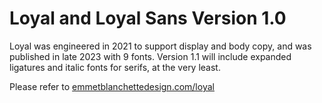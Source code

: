 <h1>Loyal and Loyal Sans Version 1.0</h1>

Loyal was engineered in 2021 to support display and body copy, and was published in late 2023 with 9 fonts. 
Version 1.1 will include expanded ligatures and italic fonts for serifs, at the very least.

Please refer to <a href="https://emmetblanchettedesign.com/loyal" target="_blank">emmetblanchettedesign.com/loyal</a>
